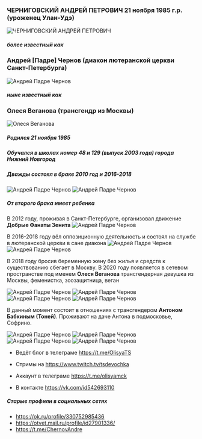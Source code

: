 ### ЧЕРНИГОВСКИЙ АНДРЕЙ ПЕТРОВИЧ 21 ноября 1985 г.р. (уроженец Улан-Удэ)
![ЧЕРНИГОВСКИЙ АНДРЕЙ ПЕТРОВИЧ](https://sun9-2.userapi.com/ufzZmUmeui5oLmH9aa56HYWCBXELYiyMTZc2Gg/bWVwcq1C2r4.jpg)
##### более известный как
### Андрей [Падре] Чернов (диакон лютеранской церкви Санкт-Петербурга)
![Андрей Падре Чернов](https://sun9-66.userapi.com/2FGiiM-K6Jo7c0f9AnZKyKiw3J99ZIU3Dz9cjw/XoFl5dHLSv8.jpg)
##### ныне известный как
### Олеся Веганова (трансгендр из Москвы)
![Олеся Веганова](https://sun9-54.userapi.com/Um1yN7oZQHAuuShSuMI-bukfVEIc--3B-yLZ8g/nZOnPoztTOE.jpg)

##### Родился 21 ноября 1985 
##### Обучался в школах номер 48 и 129 (выпуск 2003 года) города Нижний Новгород
##### Дважды состоял в браке 2010 год и 2016-2018
![Андрей Падре Чернов](https://i.mycdn.me/i?r=AyH4iRPQ2q0otWIFepML2LxRyUL1hj4VRKygCFoj3dVLmw)
![Андрей Падре Чернов](https://sun9-55.userapi.com/fTw6t-vsXbWvgBlc_hpNaEV8UC-ajBjj6LxzwA/dZ-0TvguR64.jpg)
##### От второго брака имеет ребенка

 В 2012 году, проживая в Санкт-Петербурге, организовал движение **Добрые Фанаты Зенита**
![Андрей Падре Чернов](https://sun9-25.userapi.com/XmhqcNVKJrbkilbFCKHbxsKBASlJ9_RkizKSIA/5Jy94Wrkq9A.jpg)

В 2016-2018 году вёл оппозиционную деятельность и состоял на службе в лютеранской церкви в сане диакона
![Андрей Падре Чернов](https://sun9-28.userapi.com/TTOGzg4wv5wZzK1GWIgmeXAMUZJjmSh8xKLl6A/dU455S2l1vA.jpg)
![Андрей Падре Чернов](https://sun9-52.userapi.com/52wYMUhaHs7k0zXnVBepbB2tDD8E9BKQlBjLrw/xY2xl16QY4E.jpg)

В 2018 году бросив беременную жену без жилья и средств к существованию сбегает в Москву. В 2020 году появляется в сетевом пространстве под именем **Олеся Веганова** трансгендерная девушка из Москвы, феменистка, зоозащитница, веган

![Андрей Падре Чернов](https://sun9-40.userapi.com/6f3CelYU8Mf41ImhQ6PJezJOmhsjmHJUssL5cg/C5cnWskiJro.jpg)
![Андрей Падре Чернов](https://sun9-56.userapi.com/y9qpVACfAFaQOUDuHqXrHswlWekO7ul-nqvhnw/nceM4X4PJhw.jpg)
![Андрей Падре Чернов](https://sun9-8.userapi.com/PLnyxgr-A2UZQCQTUs3M5m0DbcomPry4oFVLzQ/DI_ybZCO-L0.jpg)
![Андрей Падре Чернов](https://sun9-73.userapi.com/ANcVPwK8i0Z4aj00eL-McTXl1U87IB95vXq90w/KIJHiWZ1ZrM.jpg)

В данный момент состоит в отношениях с трансгендером **Антоном Бабкиным (Тоней)**. Проживают на даче Антона в подмосковье, Софрино.

![Андрей Падре Чернов](https://sun9-11.userapi.com/gyCK_5V8PYn-xUjXzXWW8OuAMMZT4uGw7Ohvxw/f4Z5KAIazDA.jpg)
![Андрей Падре Чернов](https://sun9-48.userapi.com/eE-mJp0u6TT9C9NNT5wL5nlKXq3R39mYfmXJmA/xAWRUnrfFBU.jpg)
![Андрей Падре Чернов](https://sun9-15.userapi.com/uq65MKxVwAtSQid7_RsOUOTDc1yvMIrrjSa2Ng/NQotEMDQqoU.jpg)
![Андрей Падре Чернов](https://sun9-26.userapi.com/5dGlX0Cosyg0KyEzRPbOa2Q7kUhop0rsxSSgqg/SFqt-B-7a6s.jpg)

- Ведёт блог в телеграме https://t.me/OlisyaTS
- Стримы на https://www.twitch.tv/tsdevochka

- Аккаунт в телеграме https://t.me/olisyamck
- В контакте https://vk.com/id542693110

##### Старые профили в социальных сетях
- https://ok.ru/profile/330752985436
- https://otvet.mail.ru/profile/id27901336/
- https://t.me/ChernovAndre 
